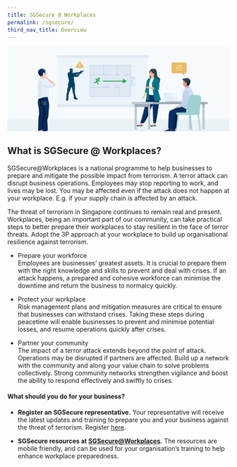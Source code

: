```yaml
---
title: SGSecure @ Workplaces
permalink: /sgsecure/
third_nav_title: Overview
---
```


![](/images/news/SGSecure_page_banner.jpg)

## What is SGSecure @ Workplaces?

SGSecure@Workplaces is a national programme to help businesses to prepare and mitigate the possible impact from terrorism. A terror attack can disrupt business operations. Employees may stop reporting to work, and lives may be lost. You may be affected even if the attack does not happen at your workplace. E.g. if your supply chain is affected by an attack.
 
The threat of terrorism in Singapore continues to remain real and present. Workplaces, being an important part of our community, can take practical steps to better prepare their workplaces to stay resilient in the face of terror threats. Adopt the 3P approach at your workplace to build up organisational resilience against terrorism.
 
- Prepare your workforce<br>Employees are businesses’ greatest assets. It is crucial to prepare them with the right knowledge and skills to prevent and deal with crises. If an attack happens, a prepared and cohesive workforce can minimise the downtime and return the business to normalcy quickly.
 
- Protect your workplace<br>Risk management plans and mitigation measures are critical to ensure that businesses can withstand crises. Taking these steps during peacetime will enable businesses to prevent and minimise potential losses, and resume operations quickly after crises.
 
- Partner your community<br>The impact of a terror attack extends beyond the point of attack. Operations may be disrupted if partners are affected. Build up a network with the community and along your value chain to solve problems collectively. Strong community networks strengthen vigilance and boost the ability to respond effectively and swiftly to crises.
 
<h4>What should you do for your business?</h4>
 
- <b>Register an SGSecure representative.</b> Your representative will receive the latest updates and training to prepare you and your business against the threat of terrorism. Register [here](https://www.mom.gov.sg/eservices/services/register-sgsecure-rep).
 
- <b>SGSecure resources at [SGSecure@Workplaces](https://www.mom.gov.sg/employment-practices/sgsecure/overview).</b> The resources are mobile friendly, and can be used for your organisation’s training to help enhance workplace preparedness.


